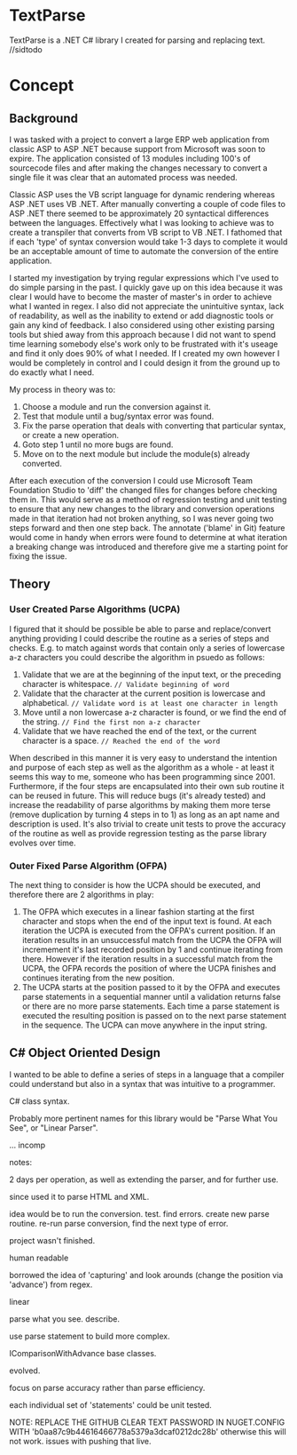 # TextParse

TextParse is a .NET C# library I created for parsing and replacing text. //sidtodo

# Concept
## Background
I was tasked with a project to convert a large ERP web application from classic ASP to ASP .NET because support from Microsoft was soon to expire. The application consisted of 13 modules including 100's of sourcecode files and after making the changes necessary to convert a single file it was clear that an automated process was needed.

Classic ASP uses the VB script language for dynamic rendering whereas ASP .NET uses VB .NET. After manually converting a couple of code files to ASP .NET there seemed to be approximately 20 syntactical differences between the languages. Effectively what I was looking to achieve was to create a transpiler that converts from VB script to VB .NET. 
I fathomed that if each 'type' of syntax conversion would take 1-3 days to complete it would be an acceptable amount of time to automate the conversion of the entire application.

I started my investigation by trying regular expressions which I've used to do simple parsing in the past. I quickly gave up on this idea because it was clear I would have to become the master of master's in order to achieve what I wanted in regex. I also did not appreciate the unintuitive syntax, lack of readability, as well as the inability to extend or add diagnostic tools or gain any kind of feedback. I also considered using other existing parsing tools but shied away from this approach because I did not want to spend time learning somebody else's work only to be frustrated with it's useage and find it only does 90% of what I needed. If I created my own however I would be completely in control and I could design it from the ground up to do exactly what I need.

My process in theory was to:
1. Choose a module and run the conversion against it.
2. Test that module until a bug/syntax error was found.
3. Fix the parse operation that deals with converting that particular syntax, or create a new operation.
4. Goto step 1 until no more bugs are found.
5. Move on to the next module but include the module(s) already converted.

After each execution of the conversion I could use Microsoft Team Foundation Studio to 'diff' the changed files for changes before checking them in. This would serve as a method of regression testing and unit testing to ensure that any new changes to the library and conversion operations made in that iteration had not broken anything, so I was never going two steps forward and then one step back. The annotate ('blame' in Git) feature would come in handy when errors were found to determine at what iteration a breaking change was introduced and therefore give me a starting point for fixing the issue.

## Theory

### User Created Parse Algorithms (UCPA)

I figured that it should be possible be able to parse and replace/convert anything providing I could describe the routine as a series of steps and checks. E.g. to match against words that contain only a series of lowercase a-z characters you could describe the algorithm in psuedo as follows:
1. Validate that we are at the beginning of the input text, or the preceding character is whitespace. ```// Validate beginning of word``` 
2. Validate that the character at the current position is lowercase and alphabetical. ```// Validate word is at least one character in length```
3. Move until a non lowercase a-z character is found, or we find the end of the string. ```// Find the first non a-z character```
4. Validate that we have reached the end of the text, or the current character is a space. ```// Reached the end of the word```

When described in this manner it is very easy to understand the intention and purpose of each step as well as the algorithm as a whole - at least it seems this way to me, someone who has been programming since 2001. Furthermore, if the four steps are encapsulated into their own sub routine it can be reused in future. This will reduce bugs (it's already tested) and increase the readability of parse algorithms by making them more terse (remove duplication by turning 4 steps in to 1) as long as an apt name and description is used. It's also trivial to create unit tests to prove the accuracy of the routine as well as provide regression testing as the parse library evolves over time.

### Outer Fixed Parse Algorithm (OFPA)

The next thing to consider is how the UCPA should be executed, and therefore there are 2 algorithms in play:

1. The OFPA which executes in a linear fashion starting at the first character and stops when the end of the input text is found. At each iteration the UCPA is executed from the OFPA's current position. If an iteration results in an unsuccessful match from the UCPA the OFPA will incremement it's last recorded position by 1 and continue iterating from there. However if the iteration results in a successful match from the UCPA, the OFPA records the position of where the UCPA finishes and continues iterating from the new position.
2. The UCPA starts at the position passed to it by the OFPA and executes parse statements in a sequential manner until a validation returns false or there are no more parse statements. Each time a parse statement is executed the resulting position is passed on to the next parse statement in the sequence. The UCPA can move anywhere in the input string.

## C# Object Oriented Design



I wanted to be able to define a series of steps in a language that a compiler could understand but also in a syntax that was intuitive to a programmer.

C# class syntax.

Probably more pertinent names for this library would be "Parse What You See", or "Linear Parser".

... incomp

notes:

2 days per operation, as well as extending the parser, and for further use.

since used it to parse HTML and XML.

 
idea would be to run the conversion. test. find errors. create new parse routine. re-run parse conversion, find the next type of error.

project wasn't finished.

human readable

borrowed the idea of 'capturing' and look arounds (change the position via 'advance') from regex.

linear

parse what you see. describe.

use parse statement to build more complex.

IComparisonWithAdvance base classes.

evolved.

focus on parse accuracy rather than parse efficiency.

each individual set of 'statements' could be unit tested.

NOTE: REPLACE THE GITHUB CLEAR TEXT PASSWORD IN NUGET.CONFIG WITH 'b0aa87c9b44616466778a5379a3dcaf0212dc28b' otherwise this will not work. issues with pushing that live.
